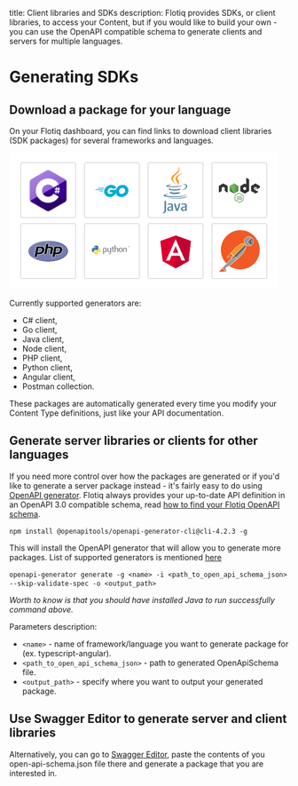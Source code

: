 title: Client libraries and SDKs
description: Flotiq provides SDKs, or client libraries, to access your Content, but if you would like to build your own - you can use the OpenAPI compatible schema to generate clients and servers for multiple languages.

# Generating SDKs

## Download a package for your language

On your Flotiq dashboard, you can find links to download client libraries (SDK packages) for several frameworks and languages.

![Available frameworks and languages](images/frameworkslogos.png)

Currently supported generators are:

* C# client,
* Go client,
* Java client,
* Node client,
* PHP client,
* Python client,
* Angular client,
* Postman collection.
 
These packages are automatically generated every time you modify your Content Type definitions, just like your API documentation.

## Generate server libraries or clients for other languages

If you need more control over how the packages are generated or if you'd like to generate a server package instead - it's fairly easy to do using [OpenAPI generator](https://openapi-generator.tech).
Flotiq always provides your up-to-date API definition in an OpenAPI 3.0 compatible schema, read [how to find your Flotiq OpenAPI schema](../open-api-schema/). 


``` shell
npm install @openapitools/openapi-generator-cli@cli-4.2.3 -g
```


This will install the OpenAPI generator that will allow you to generate more packages. List of supported generators is mentioned [here](https://openapi-generator.tech/docs/generators) 



```
openapi-generator generate -g <name> -i <path_to_open_api_schema_json> --skip-validate-spec -o <output_path>
```
_Worth to know is that you should have installed Java to run successfully command above._

Parameters description:

* `<name>` - name of framework/language you want to generate package for (ex. typescript-angular).
* `<path_to_open_api_schema_json>` - path to generated OpenApiSchema file.
* `<output_path>` - specify where you want to output your generated package.

## Use Swagger Editor to generate server and client libraries

Alternatively, you can go to [Swagger Editor](https://editor.swagger.io), paste the contents of you open-api-schema.json file there and generate a package that you are interested in.
